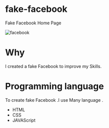 # fake-facebook
Fake Facebook Home Page

![facebook](https://user-images.githubusercontent.com/118068044/218335136-26cbb876-33af-4441-bc3a-c53ad70ca5d6.png)
# Why
I created a fake Facebook to improve my Skills.
# Programming language
To create fake Facebook .I use Many language .

- HTML
- CSS
- JAVAScript
